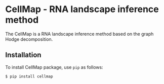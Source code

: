 # CellMap - RNA landscape inference method

The CellMap is a RNA landscape inference method based on the graph Hodge decomposition. 

## Installation

To install CellMap package, use `pip` as follows:

```
$ pip install cellmap
```


